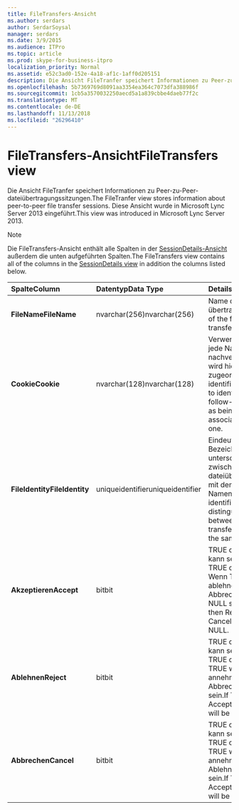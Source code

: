 ```yaml
---
title: FileTransfers-Ansicht
ms.author: serdars
author: SerdarSoysal
manager: serdars
ms.date: 3/9/2015
ms.audience: ITPro
ms.topic: article
ms.prod: skype-for-business-itpro
localization_priority: Normal
ms.assetid: e52c3ad0-152e-4a18-af1c-1aff0d205151
description: Die Ansicht FileTranfer speichert Informationen zu Peer-zu-Peer-dateiübertragungssitzungen. Diese Ansicht wurde in Microsoft Lync Server 2013 eingeführt.
ms.openlocfilehash: 5b7369769d8091aa3354ea364c7073dfa388986f
ms.sourcegitcommit: 1cb5a3570032250aecd5a1a839cbbe4daeb77f2c
ms.translationtype: MT
ms.contentlocale: de-DE
ms.lasthandoff: 11/13/2018
ms.locfileid: "26296410"
---
```

# <a name="filetransfers-view"></a><span data-ttu-id="d3d03-104">FileTransfers-Ansicht</span><span class="sxs-lookup"><span data-stu-id="d3d03-104">FileTransfers view</span></span>
 
<span data-ttu-id="d3d03-105">Die Ansicht FileTranfer speichert Informationen zu Peer-zu-Peer-dateiübertragungssitzungen.</span><span class="sxs-lookup"><span data-stu-id="d3d03-105">The FileTranfer view stores information about peer-to-peer file transfer sessions.</span></span> <span data-ttu-id="d3d03-106">Diese Ansicht wurde in Microsoft Lync Server 2013 eingeführt.</span><span class="sxs-lookup"><span data-stu-id="d3d03-106">This view was introduced in Microsoft Lync Server 2013.</span></span>
  
> [!NOTE]
> <span data-ttu-id="d3d03-107">Die FileTransfers-Ansicht enthält alle Spalten in der [SessionDetails-Ansicht](sessiondetails-0.md) außerdem die unten aufgeführten Spalten.</span><span class="sxs-lookup"><span data-stu-id="d3d03-107">The FileTransfers view contains all of the columns in the [SessionDetails view](sessiondetails-0.md) in addition the columns listed below.</span></span>
  
|<span data-ttu-id="d3d03-108">**Spalte**</span><span class="sxs-lookup"><span data-stu-id="d3d03-108">**Column**</span></span>|<span data-ttu-id="d3d03-109">**Datentyp**</span><span class="sxs-lookup"><span data-stu-id="d3d03-109">**Data Type**</span></span>|<span data-ttu-id="d3d03-110">**Details**</span><span class="sxs-lookup"><span data-stu-id="d3d03-110">**Details**</span></span>|
|:-----|:-----|:-----|
|<span data-ttu-id="d3d03-111">**FileName**</span><span class="sxs-lookup"><span data-stu-id="d3d03-111">**FileName**</span></span> <br/> |<span data-ttu-id="d3d03-112">nvarchar(256)</span><span class="sxs-lookup"><span data-stu-id="d3d03-112">nvarchar(256)</span></span>  <br/> |<span data-ttu-id="d3d03-113">Name der Datei übertragen.</span><span class="sxs-lookup"><span data-stu-id="d3d03-113">Name of the file transferred.</span></span>  <br/> |
|<span data-ttu-id="d3d03-114">**Cookie**</span><span class="sxs-lookup"><span data-stu-id="d3d03-114">**Cookie**</span></span> <br/> |<span data-ttu-id="d3d03-115">nvarchar(128)</span><span class="sxs-lookup"><span data-stu-id="d3d03-115">nvarchar(128)</span></span>  <br/> |<span data-ttu-id="d3d03-116">Verwendet, um jede Nachricht zur nachverfolgung als wird hiermit zugeordnet zu identifizieren.</span><span class="sxs-lookup"><span data-stu-id="d3d03-116">Used to identify every follow-up message as being associated with this one.</span></span>  <br/> |
|<span data-ttu-id="d3d03-117">**FileIdentity**</span><span class="sxs-lookup"><span data-stu-id="d3d03-117">**FileIdentity**</span></span> <br/> |<span data-ttu-id="d3d03-118">uniqueidentifier</span><span class="sxs-lookup"><span data-stu-id="d3d03-118">uniqueidentifier</span></span>  <br/> |<span data-ttu-id="d3d03-119">Eindeutiger Bezeichner zum unterscheiden zwischen dateiübertragungen mit demselben Namen.</span><span class="sxs-lookup"><span data-stu-id="d3d03-119">Unique identifier to distinguish between file transfers involving the same file name.</span></span>  <br/> |
|<span data-ttu-id="d3d03-120">**Akzeptieren**</span><span class="sxs-lookup"><span data-stu-id="d3d03-120">**Accept**</span></span> <br/> |<span data-ttu-id="d3d03-121">bit</span><span class="sxs-lookup"><span data-stu-id="d3d03-121">bit</span></span>  <br/> |<span data-ttu-id="d3d03-122">TRUE oder NULL kann sein.</span><span class="sxs-lookup"><span data-stu-id="d3d03-122">Can be TRUE or NULL.</span></span> <span data-ttu-id="d3d03-123">Wenn TRUE, dann ablehnen, und Abbrechen werden NULL sein.</span><span class="sxs-lookup"><span data-stu-id="d3d03-123">If TRUE, then Reject and Cancel will be NULL.</span></span>  <br/> |
|<span data-ttu-id="d3d03-124">**Ablehnen**</span><span class="sxs-lookup"><span data-stu-id="d3d03-124">**Reject**</span></span> <br/> |<span data-ttu-id="d3d03-125">bit</span><span class="sxs-lookup"><span data-stu-id="d3d03-125">bit</span></span>  <br/> |<span data-ttu-id="d3d03-126">TRUE oder NULL kann sein.</span><span class="sxs-lookup"><span data-stu-id="d3d03-126">Can be TRUE or NULL.</span></span> <span data-ttu-id="d3d03-127">Bei TRUE wird annehmen und Abbrechen NULL sein.</span><span class="sxs-lookup"><span data-stu-id="d3d03-127">If TRUE, then Accept and Cancel will be NULL.</span></span>  <br/> |
|<span data-ttu-id="d3d03-128">**Abbrechen**</span><span class="sxs-lookup"><span data-stu-id="d3d03-128">**Cancel**</span></span> <br/> |<span data-ttu-id="d3d03-129">bit</span><span class="sxs-lookup"><span data-stu-id="d3d03-129">bit</span></span>  <br/> |<span data-ttu-id="d3d03-130">TRUE oder NULL kann sein.</span><span class="sxs-lookup"><span data-stu-id="d3d03-130">Can be TRUE or NULL.</span></span> <span data-ttu-id="d3d03-131">Bei TRUE wird annehmen und Ablehnen NULL sein.</span><span class="sxs-lookup"><span data-stu-id="d3d03-131">If TRUE, then Accept and Reject will be NULL.</span></span>  <br/> |
   

